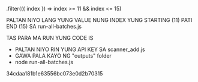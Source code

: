 .filter(({ index }) => index >= 11 && index <= 15)

PALTAN NIYO LANG YUNG VALUE NUNG INDEX YUNG STARTING (11) PATI END (15) SA run-all-batches.js

TAS PARA MA RUN YUNG CODE IS 
- PALTAN NIYO RIN YUNG API KEY SA scanner_add.js
- GAWA PALA KAYO NG "outputs" folder
- node run-all-batches.js

34cdaa181b1e63556bc073e0d2b70315
